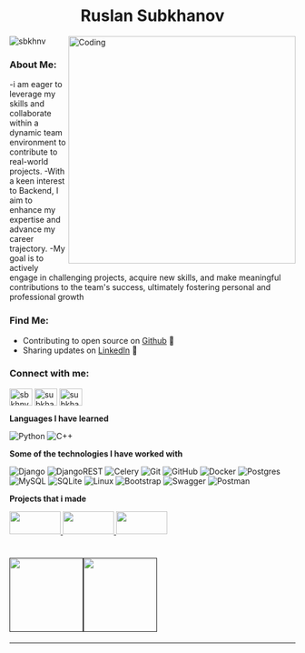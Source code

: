 <h1 align="center">Ruslan Subkhanov</h1>
<img align="right" alt="Coding" width="400" src="https://media2.giphy.com/media/qgQUggAC3Pfv687qPC/giphy.gif?cid=ecf05e47hdf3hkvf3gatdcy7aw0666lebu8umzm7fg6jljgo&rid=giphy.gif&ct=g">
<p align="left"> <img src="https://komarev.com/ghpvc/?username=sbkhnv&label=Profile%20views&color=0e75b6&style=flat" alt="sbkhnv" /> </p>

### About Me:

-i am eager to leverage my skills and collaborate within a dynamic team environment to contribute to real-world projects.
-With a keen interest to Backend, I aim to enhance my expertise and advance my career trajectory.
-My goal is to actively engage in challenging projects, acquire new skills, and make meaningful contributions to the team's success, ultimately fostering personal and professional growth

### Find Me:
- Contributing to open source on <a href="https://github.com/sbkhnv"> Github</a> 🏓
- Sharing updates on <a href="https://www.linkedin.com/in/sbkhnv/">LinkedIn</a> 💼

<h3 align="left">Connect with me:</h3>
<p align="left">
<a href="https://linkedin.com/in/sbkhnv" target="blank"><img align="center" src="https://raw.githubusercontent.com/rahuldkjain/github-profile-readme-generator/master/src/images/icons/Social/linked-in-alt.svg" alt="sbkhnv" height="30" width="40" /></a>
<a href="https://instagram.com/subkhanov77" target="blank"><img align="center" src="https://raw.githubusercontent.com/rahuldkjain/github-profile-readme-generator/master/src/images/icons/Social/instagram.svg" alt="subkhanov77" height="30" width="40" /></a>
<a href="https://t.me/subkhanov77" target="blank"><img align="center" src="https://download.logo.wine/logo/Telegram_(software)/Telegram_(software)-Logo.wine.png" alt="subkhanov77" height="30" width="40" /></a>
<!-- <a href="https://www.leetcode.com/mmmdg4530" target="blank"><img align="center" src="https://raw.githubusercontent.com/rahuldkjain/github-profile-readme-generator/master/src/images/icons/Social/leet-code.svg" alt="mmmdg4530" height="30" width="40" /></a>
</p> -->

**Languages I have learned**

![Python](https://img.shields.io/badge/python-3670A0?style=for-the-badge&logo=python&logoColor=ffdd54)
![C++](https://img.shields.io/badge/c++-%2300599C.svg?style=for-the-badge&logo=c%2B%2B&logoColor=white)

**Some of the technologies I have worked with**

![Django](https://img.shields.io/badge/django-%23092E20.svg?style=for-the-badge&logo=django&logoColor=white)
![DjangoREST](https://img.shields.io/badge/DJANGO-REST-ff1709?style=for-the-badge&logo=django&logoColor=white&color=ff1709&labelColor=gray)
![Celery](https://img.shields.io/badge/celery-%23a9cc54.svg?style=for-the-badge&logo=celery&logoColor=ddf4a4)
![Git](https://img.shields.io/badge/git-%23F05033.svg?style=for-the-badge&logo=git&logoColor=white)
![GitHub](https://img.shields.io/badge/github-%23121011.svg?style=for-the-badge&logo=github&logoColor=white)
![Docker](https://img.shields.io/badge/docker-%230db7ed.svg?style=for-the-badge&logo=docker&logoColor=white)
![Postgres](https://img.shields.io/badge/postgres-%23316192.svg?style=for-the-badge&logo=postgresql&logoColor=white)
![MySQL](https://img.shields.io/badge/mysql-4479A1.svg?style=for-the-badge&logo=mysql&logoColor=white)
![SQLite](https://img.shields.io/badge/sqlite-%2307405e.svg?style=for-the-badge&logo=sqlite&logoColor=white)
![Linux](https://img.shields.io/badge/Linux-FCC624?style=for-the-badge&logo=linux&logoColor=black)
![Bootstrap](https://img.shields.io/badge/bootstrap-%238511FA.svg?style=for-the-badge&logo=bootstrap&logoColor=white)
![Swagger](https://img.shields.io/badge/-Swagger-%23Clojure?style=for-the-badge&logo=swagger&logoColor=white)
![Postman](https://img.shields.io/badge/Postman-FF6C37?style=for-the-badge&logo=postman&logoColor=white)


**Projects that i made**


<a href="https://github.com/sbkhnv/vegetables-website">
   <img width="90px" height="40px" src="https://cdn.cssauthor.com/wp-content/uploads/2023/06/Sunshine.jpg?strip=all&lossy=1&ssl=1" />
</a>
<a href="https://github.com/sbkhnv/telegram-bot.git">
   <img width="90px" height="40px" src="https://images.indianexpress.com/2022/11/Telegram-bots-2-1.jpg" />
</a>    
<a href="https://github.com/sbkhnv/ATM-.git">
   <img width="90px" height="40px" src="https://www.idfcfirstbank.com/content/dam/idfcfirstbank/images/blog/finance/what-is-atm-717x404.jpg" />
</a>    

<br/>


<h1>
    <a href="">
        <img align="" height='130px' src="https://github-readme-stats.vercel.app/api?username=sbkhnv&hide_title=true&show_icons=true&include_all_commits=true&line_height=21&bg_color=3c4b52&theme=dark" /><img align="" height='130px' src="https://github-readme-stats.vercel.app/api/top-langs/?username=sbkhnv&hide_title=true&layout=compact&bg_color=3c4b52&theme=dark"/>
    </a>
</h1>

-------
